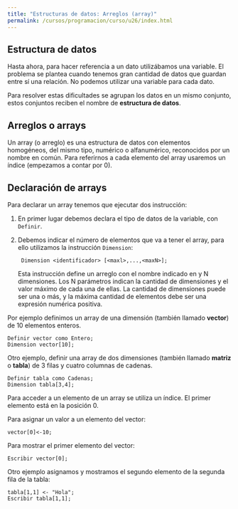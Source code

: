 ```yaml
---
title: "Estructuras de datos: Arreglos (array)"
permalink: /cursos/programacion/curso/u26/index.html
---
```


## Estructura de datos

Hasta ahora, para hacer referencia a un dato utilizábamos una variable. El problema se plantea cuando tenemos gran cantidad de datos que guardan entre sí una relación. No podemos utilizar una variable para cada dato. 

Para resolver estas dificultades se agrupan los datos en un mismo conjunto, estos conjuntos reciben el nombre de **estructura de datos**.

## Arreglos o arrays

Un array (o arreglo) es una estructura de datos con elementos homogéneos, del mismo tipo, numérico o alfanumérico, reconocidos por un nombre en común. Para referirnos a cada elemento del array usaremos un índice (empezamos a contar por 0).

## Declaración de arrays

Para declarar un array tenemos que ejecutar dos instrucción:

1. En primer lugar debemos declara el tipo de datos de la variable, con `Definir`.
2. Debemos indicar el número de elementos que va a tener el array, para ello utilizamos la instrucción `Dimension`:

		Dimension <identificador> [<maxl>,...,<maxN>];

	Esta instrucción define un arreglo con el nombre indicado en <identificador> y N dimensiones. Los N parámetros indican la cantidad de dimensiones y el valor máximo de cada una de ellas. La cantidad de dimensiones puede ser una o más, y la máxima cantidad de elementos debe ser una expresión numérica positiva.

Por ejemplo definimos un array de una dimensión (también llamado **vector**) de 10 elementos enteros.

	Definir vector como Entero;
	Dimension vector[10];

Otro ejemplo, definir una array de dos dimensiones (también llamado **matriz** o **tabla**) de 3 filas y cuatro columnas de cadenas.

	Definir tabla como Cadenas;
	Dimension tabla[3,4];

Para acceder a un elemento de un array se utiliza un índice. El primer elemento está en la posición 0.

Para asignar un valor a un elemento del vector:
	
	vector[0]<-10;

Para mostrar el primer elemento del vector:

	Escribir vector[0];

Otro ejemplo asignamos y mostramos el segundo elemento de la segunda fila de la tabla:

	tabla[1,1] <- "Hola";
	Escribir tabla[1,1];

